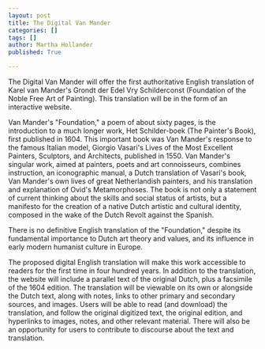 ```yaml
---
layout: post
title: The Digital Van Mander
categories: []
tags: []
author: Martha Hollander
published: True

---
```


The Digital Van Mander will offer the first authoritative English translation of Karel van
Mander's Grondt der Edel Vry Schilderconst (Foundation of the Noble Free Art of
Painting). This translation will be in the form of an interactive website.

<!--more-->

Van Mander's "Foundation," a poem of about sixty pages, is the introduction to a
much longer work, Het Schilder-boek (The Painter's Book), first published in 1604. This
important book was Van Mander's response to the famous Italian model, Giorgio
Vasari's Lives of the Most Excellent Painters, Sculptors, and Architects, published in
1550. Van Mander's singular work, aimed at painters, poets and art connoisseurs,
combines instruction, an iconographic manual, a Dutch translation of Vasari's book, Van
Mander's own lives of great Netherlandish painters, and his translation and explanation
of Ovid's Metamorphoses. The book is not only a statement of current thinking about the
skills and social status of artists, but a manifesto for the creation of a native Dutch artistic
and cultural identity, composed in the wake of the Dutch Revolt against the Spanish.

There is no definitive English translation of the "Foundation," despite its
fundamental importance to Dutch art theory and values, and its influence in early modern
humanist culture in Europe.

The proposed digital English translation will make this work accessible to
readers for the first time in four hundred years. In addition to the translation, the website
will include a parallel text of the original Dutch, plus a facsimile of the 1604 edition. The
translation will be viewable on its own or alongside the Dutch text, along with notes,
links to other primary and secondary sources, and images. Users will be able to read (and
download) the translation, and follow the original digitized text, the original edition, and
hyperlinks to images, notes, and other relevant material. There will also be an opportunity
for users to contribute to discourse about the text and translation.